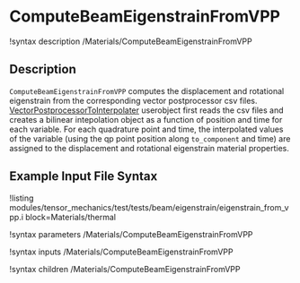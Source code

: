 # ComputeBeamEigenstrainFromVPP

!syntax description /Materials/ComputeBeamEigenstrainFromVPP

## Description
`ComputeBeamEigenstrainFromVPP` computes the displacement and rotational eigenstrain from the corresponding vector postprocessor csv files. [VectorPostprocessorToInterpolater](/VectorPostprocessorToInterpolater.h) userobject first reads the csv files and creates a bilinear intepolation object as a function of position and time for each variable. For each quadrature point and time, the interpolated values of the variable (using the qp point position along `to_component` and time) are assigned to the displacement and rotational eigenstrain material properties.

## Example Input File Syntax
!listing modules/tensor_mechanics/test/tests/beam/eigenstrain/eigenstrain_from_vpp.i block=Materials/thermal

!syntax parameters /Materials/ComputeBeamEigenstrainFromVPP

!syntax inputs /Materials/ComputeBeamEigenstrainFromVPP

!syntax children /Materials/ComputeBeamEigenstrainFromVPP

